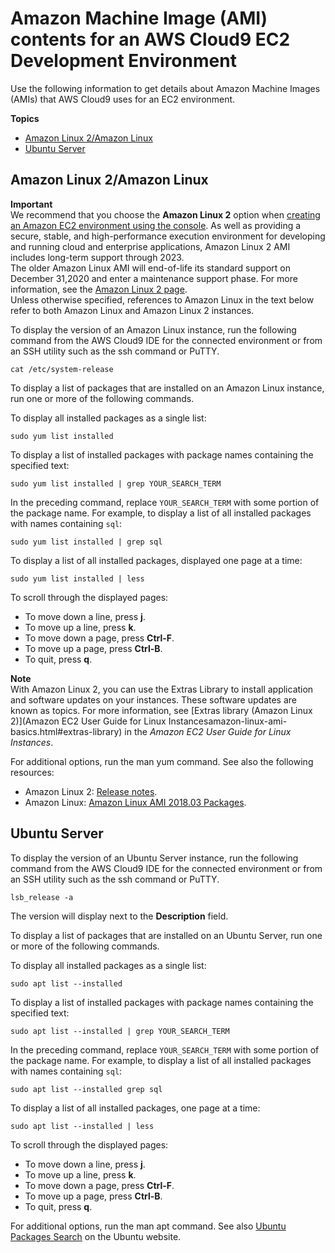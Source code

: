 # Amazon Machine Image \(AMI\) contents for an AWS Cloud9 EC2 Development Environment<a name="ami-contents"></a>

Use the following information to get details about Amazon Machine Images \(AMIs\) that AWS Cloud9 uses for an EC2 environment\.

**Topics**
+ [Amazon Linux 2/Amazon Linux](#ami-contents-amazon-linux)
+ [Ubuntu Server](#ami-contents-ubuntu-server)

## Amazon Linux 2/Amazon Linux<a name="ami-contents-amazon-linux"></a>

**Important**  
We recommend that you choose the **Amazon Linux 2** option when [creating an Amazon EC2 environment using the console](create-environment-main.md#create-environment-console)\. As well as providing a secure, stable, and high\-performance execution environment for developing and running cloud and enterprise applications, Amazon Linux 2 AMI includes long\-term support through 2023\.  
 The older Amazon Linux AMI will end\-of\-life its standard support on December 31,2020 and enter a maintenance support phase\. For more information, see the [Amazon Linux 2 page](https://aws.amazon.com/amazon-linux-2/)\.  
 Unless otherwise specified, references to Amazon Linux in the text below refer to both Amazon Linux and Amazon Linux 2 instances\.

To display the version of an Amazon Linux instance, run the following command from the AWS Cloud9 IDE for the connected environment or from an SSH utility such as the ssh command or PuTTY\.

```
cat /etc/system-release
```

To display a list of packages that are installed on an Amazon Linux instance, run one or more of the following commands\.

To display all installed packages as a single list:

```
sudo yum list installed
```

To display a list of installed packages with package names containing the specified text:

```
sudo yum list installed | grep YOUR_SEARCH_TERM
```

In the preceding command, replace `YOUR_SEARCH_TERM` with some portion of the package name\. For example, to display a list of all installed packages with names containing `sql`:

```
sudo yum list installed | grep sql
```

To display a list of all installed packages, displayed one page at a time:

```
sudo yum list installed | less
```

To scroll through the displayed pages:
+ To move down a line, press **j**\.
+ To move up a line, press **k**\.
+ To move down a page, press **Ctrl\-F**\.
+ To move up a page, press **Ctrl\-B**\.
+ To quit, press **q**\.

**Note**  
With Amazon Linux 2, you can use the Extras Library to install application and software updates on your instances\. These software updates are known as topics\. For more information, see [Extras library \(Amazon Linux 2\)](Amazon EC2 User Guide for Linux Instancesamazon-linux-ami-basics.html#extras-library) in the *Amazon EC2 User Guide for Linux Instances*\.

For additional options, run the man yum command\. See also the following resources:
+ Amazon Linux 2: [Release notes]()\. 
+ Amazon Linux: [Amazon Linux AMI 2018\.03 Packages](https://aws.amazon.com/amazon-linux-ami/2018-03-packages/)\.

## Ubuntu Server<a name="ami-contents-ubuntu-server"></a>

To display the version of an Ubuntu Server instance, run the following command from the AWS Cloud9 IDE for the connected environment or from an SSH utility such as the ssh command or PuTTY\.

```
lsb_release -a
```

The version will display next to the **Description** field\.

To display a list of packages that are installed on an Ubuntu Server, run one or more of the following commands\.

To display all installed packages as a single list:

```
sudo apt list --installed
```

To display a list of installed packages with package names containing the specified text:

```
sudo apt list --installed | grep YOUR_SEARCH_TERM
```

In the preceding command, replace `YOUR_SEARCH_TERM` with some portion of the package name\. For example, to display a list of all installed packages with names containing `sql`:

```
sudo apt list --installed grep sql
```

To display a list of all installed packages, one page at a time:

```
sudo apt list --installed | less
```

To scroll through the displayed pages:
+ To move down a line, press **j**\.
+ To move up a line, press **k**\.
+ To move down a page, press **Ctrl\-F**\.
+ To move up a page, press **Ctrl\-B**\.
+ To quit, press **q**\.

For additional options, run the man apt command\. See also [Ubuntu Packages Search](https://packages.ubuntu.com/) on the Ubuntu website\.